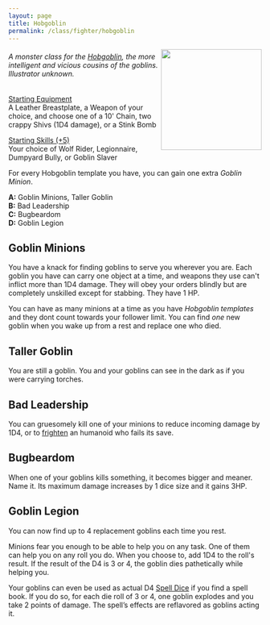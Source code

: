 ```yaml
---
layout: page
title: Hobgoblin
permalink: /class/fighter/hobgoblin
---
```


<img align="right" width=200px src="https://i.pinimg.com/originals/f6/15/11/f61511733e70507edfc2de2f86c33bc7.jpg">

###### A monster class for the [Hobgoblin](/monsters/hobgoblin), the more intelligent and vicious cousins of the goblins. Illustrator unknown.

<ins>Starting Equipment</ins><br>
A Leather Breastplate, a Weapon of your choice, and choose one of a 10' Chain, two crappy Shivs (1D4 damage), or a Stink Bomb

<ins>Starting Skills (+5)</ins><br>
Your choice of Wolf Rider, Legionnaire, Dumpyard Bully, or Goblin Slaver

For every Hobgoblin template you have, you can gain one extra _Goblin Minion_.

**A:** Goblin Minions, Taller Goblin<br>
**B:** Bad Leadership<br>
**C:** Bugbeardom<br>
**D:** Goblin Legion<br>

## Goblin Minions
You have a knack for finding goblins to serve you wherever you are. Each goblin you have can carry one object at a time, and weapons they use can't inflict more than 1D4 damage. They will obey your orders blindly but are completely unskilled except for stabbing. They have 1 HP.

You can have as many minions at a time as you have _Hobgoblin templates_ and they dont count towards your follower limit. You can find _one_ new goblin when you wake up from a rest and replace one who died.

## Taller Goblin
You are still a goblin. You and your goblins can see in the dark as if you were carrying torches.

## Bad Leadership
You can gruesomely kill one of your minions to reduce incoming damage by 1D4, or to [frighten](/2020/11/10/extra-rules/#conditions) an humanoid who fails its save.

## Bugbeardom
When one of your goblins kills something, it becomes bigger and meaner. Name it. Its maximum damage increases by 1 dice size and it gains 3HP.

## Goblin Legion
You can now find up to 4 replacement goblins each time you rest.

Minions fear you enough to be able to help you on any task. One of them can help you on any roll you do. When you choose to, add 1D4 to the roll's result. If the result of the D4 is 3 or 4, the goblin dies pathetically while helping you.

Your goblins can even be used as actual D4 [Spell Dice](/class/wizard#spells) if you find a spell book. If you do so, for each die roll of 3 or 4, one goblin explodes and you take 2 points of damage. The spell’s effects are reflavored as goblins acting it.
